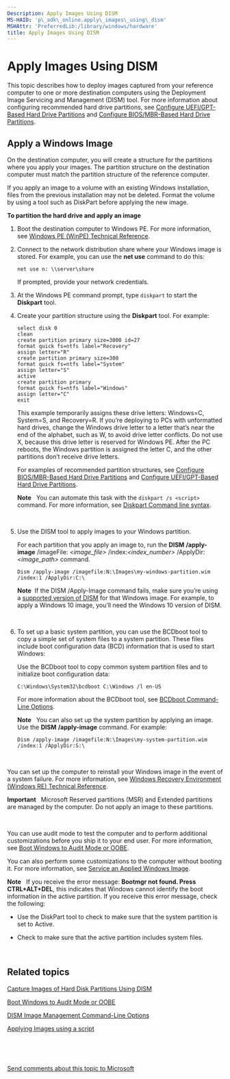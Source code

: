 ```yaml
---
Description: Apply Images Using DISM
MS-HAID: 'p\_adk\_online.apply\_images\_using\_dism'
MSHAttr: 'PreferredLib:/library/windows/hardware'
title: Apply Images Using DISM
---
```


# Apply Images Using DISM


This topic describes how to deploy images captured from your reference computer to one or more destination computers using the Deployment Image Servicing and Management (DISM) tool. For more information about configuring recommended hard drive partitions, see [Configure UEFI/GPT-Based Hard Drive Partitions](configure-uefigpt-based-hard-drive-partitions.md) and [Configure BIOS/MBR-Based Hard Drive Partitions](configure-biosmbr-based-hard-drive-partitions.md).

## <span id="BootUsingWindowsPE"></span><span id="bootusingwindowspe"></span><span id="BOOTUSINGWINDOWSPE"></span>Apply a Windows Image


On the destination computer, you will create a structure for the partitions where you apply your images. The partition structure on the destination computer must match the partition structure of the reference computer.

If you apply an image to a volume with an existing Windows installation, files from the previous installation may not be deleted. Format the volume by using a tool such as DiskPart before applying the new image.

**To partition the hard drive and apply an image**

1.  Boot the destination computer to Windows PE. For more information, see [Windows PE (WinPE) Technical Reference](winpe-intro.md).

2.  Connect to the network distribution share where your Windows image is stored. For example, you can use the **net use** command to do this:

    ``` syntax
    net use n: \\server\share
    ```

    If prompted, provide your network credentials.

3.  At the Windows PE command prompt, type `diskpart` to start the **Diskpart** tool.

4.  Create your partition structure using the **Diskpart** tool. For example:

    ``` syntax
    select disk 0
    clean
    create partition primary size=3000 id=27
    format quick fs=ntfs label="Recovery"
    assign letter="R"
    create partition primary size=300
    format quick fs=ntfs label="System"
    assign letter="S"
    active
    create partition primary
    format quick fs=ntfs label="Windows"
    assign letter="C"
    exit
    ```

    This example temporarily assigns these drive letters: Windows=C, System=S, and Recovery=R. If you’re deploying to PCs with unformatted hard drives, change the Windows drive letter to a letter that’s near the end of the alphabet, such as W, to avoid drive letter conflicts. Do not use X, because this drive letter is reserved for Windows PE. After the PC reboots, the Windows partition is assigned the letter C, and the other partitions don’t receive drive letters.

    For examples of recommended partition structures, see [Configure BIOS/MBR-Based Hard Drive Partitions](configure-biosmbr-based-hard-drive-partitions.md) and [Configure UEFI/GPT-Based Hard Drive Partitions](configure-uefigpt-based-hard-drive-partitions.md).

    **Note**  
    You can automate this task with the `diskpart /s <script>` command. For more information, see [Diskpart Command line syntax](http://go.microsoft.com/fwlink/?LinkId=128458).

     

5.  Use the DISM tool to apply images to your Windows partition.

    For each partition that you apply an image to, run the **DISM** **/apply-image** /imageFile: *&lt;image\_file&gt;* /index:*&lt;index\_number&gt;* /ApplyDir:*&lt;image\_path&gt;* command.

    ``` syntax
    Dism /apply-image /imagefile:N:\Images\my-windows-partition.wim /index:1 /ApplyDir:C:\
    ```

    **Note**  If the DISM /Apply-Image command fails, make sure you’re using a [supported version of DISM](dism-supported-platforms.md) for that Windows image. For example, to apply a Windows 10 image, you’ll need the Windows 10 version of DISM.

     

6.  To set up a basic system partition, you can use the BCDboot tool to copy a simple set of system files to a system partition. These files include boot configuration data (BCD) information that is used to start Windows:

    Use the BCDboot tool to copy common system partition files and to initialize boot configuration data:

    ``` syntax
    C:\Windows\System32\bcdboot C:\Windows /l en-US
    ```

    For more information about the BCDboot tool, see [BCDboot Command-Line Options](bcdboot-command-line-options-8-techref-di.md).

    **Note**  
    You can also set up the system partition by applying an image. Use the **DISM** **/apply-image** command. For example:

    `Dism /apply-image /imagefile:N:\Images\my-system-partition.wim /index:1 /ApplyDir:S:\`

     

You can set up the computer to reinstall your Windows image in the event of a system failure. For more information, see [Windows Recovery Environment (Windows RE) Technical Reference](windows-recovery-environment--windows-re--technical-reference.md).

**Important**  
Microsoft Reserved partitions (MSR) and Extended partitions are managed by the computer. Do not apply an image to these partitions.

 

You can use audit mode to test the computer and to perform additional customizations before you ship it to your end user. For more information, see [Boot Windows to Audit Mode or OOBE](boot-windows-to-audit-mode-or-oobe.md).

You can also perform some customizations to the computer without booting it. For more information, see [Service an Applied Windows Image](service-an-applied-windows-image.md).

**Note**  
If you receive the error message: **Bootmgr not found. Press CTRL+ALT+DEL**, this indicates that Windows cannot identify the boot information in the active partition. If you receive this error message, check the following:

-   Use the DiskPart tool to check to make sure that the system partition is set to Active.

-   Check to make sure that the active partition includes system files.

 

## <span id="related_topics"></span>Related topics


[Capture Images of Hard Disk Partitions Using DISM](capture-images-of-hard-disk-partitions-using-dism.md)

[Boot Windows to Audit Mode or OOBE](boot-windows-to-audit-mode-or-oobe.md)

[DISM Image Management Command-Line Options](dism-image-management-command-line-options-s14.md)

[Applying Images using a script](http://go.microsoft.com/fwlink/?LinkId=618399)

 

 

[Send comments about this topic to Microsoft](mailto:wsddocfb@microsoft.com?subject=Documentation%20feedback%20%5Bp_adk_online\p_adk_online%5D:%20Apply%20Images%20Using%20DISM%20%20RELEASE:%20%284/11/2016%29&body=%0A%0APRIVACY%20STATEMENT%0A%0AWe%20use%20your%20feedback%20to%20improve%20the%20documentation.%20We%20don't%20use%20your%20email%20address%20for%20any%20other%20purpose,%20and%20we'll%20remove%20your%20email%20address%20from%20our%20system%20after%20the%20issue%20that%20you're%20reporting%20is%20fixed.%20While%20we're%20working%20to%20fix%20this%20issue,%20we%20might%20send%20you%20an%20email%20message%20to%20ask%20for%20more%20info.%20Later,%20we%20might%20also%20send%20you%20an%20email%20message%20to%20let%20you%20know%20that%20we've%20addressed%20your%20feedback.%0A%0AFor%20more%20info%20about%20Microsoft's%20privacy%20policy,%20see%20http://privacy.microsoft.com/default.aspx. "Send comments about this topic to Microsoft")




